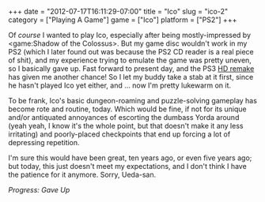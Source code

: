 +++
date = "2012-07-17T16:11:29-07:00"
title = "Ico"
slug = "ico-2"
category = ["Playing A Game"]
game = ["Ico"]
platform = ["PS2"]
+++

Of <i>course</i> I wanted to play Ico, especially after being mostly-impressed by <game:Shadow of the Colossus>.  But my game disc wouldn't work in my PS2 (which I later found out was because the PS2 CD reader is a real piece of shit), and my experience trying to emulate the game was pretty uneven, so I basically gave up.  Fast forward to present day, and the PS3 <a href="http://en.wikipedia.org/wiki/The_Ico_\%26_Shadow_of_the_Colossus_Collection">HD remake</a> has given me another chance!  So I let my buddy take a stab at it first, since he hasn't played Ico yet either, and ... now I'm pretty lukewarm on it.

To be frank, Ico's basic dungeon-roaming and puzzle-solving gameplay has become rote and routine, today.  Which would be fine, if not for its unique and/or antiquated annoyances of escorting the dumbass Yorda around (yeah yeah, I know it's the whole point, but that doesn't make it any less irritating) and poorly-placed checkpoints that end up forcing a lot of depressing repetition.

I'm sure this would have been great, ten years ago, or even five years ago; but today, this just doesn't meet my expectations, and I don't think I have the patience for it anymore.  Sorry, Ueda-san.

<i>Progress: Gave Up</i>
